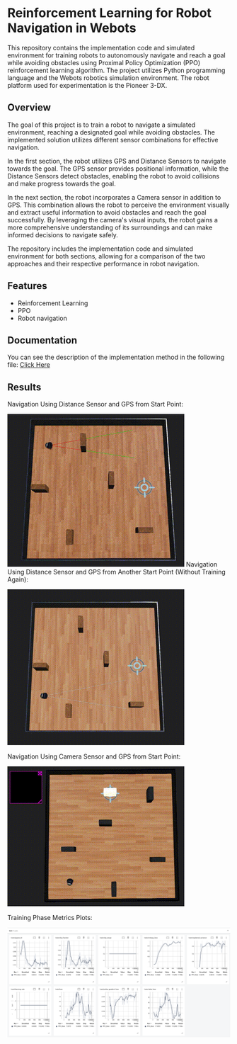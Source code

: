 # Reinforcement Learning for Robot Navigation in Webots

This repository contains the implementation code and simulated environment for training robots to autonomously navigate and reach a goal while avoiding obstacles using Proximal Policy Optimization (PPO) reinforcement learning algorithm. The project utilizes Python programming language and the Webots robotics simulation environment. The robot platform used for experimentation is the Pioneer 3-DX.

## Overview

The goal of this project is to train a robot to navigate a simulated environment, reaching a designated goal while avoiding obstacles. The implemented solution utilizes different sensor combinations for effective navigation.

In the first section, the robot utilizes GPS and Distance Sensors to navigate towards the goal. The GPS sensor provides positional information, while the Distance Sensors detect obstacles, enabling the robot to avoid collisions and make progress towards the goal.

In the next section, the robot incorporates a Camera sensor in addition to GPS. This combination allows the robot to perceive the environment visually and extract useful information to avoid obstacles and reach the goal successfully. By leveraging the camera's visual inputs, the robot gains a more comprehensive understanding of its surroundings and can make informed decisions to navigate safely.

The repository includes the implementation code and simulated environment for both sections, allowing for a comparison of the two approaches and their respective performance in robot navigation.
## Features

- Reinforcement Learning
- PPO
- Robot navigation


## Documentation

You can see the description of the implementation method in the following file:
[Click Here](https://github.com/kiananvari/Reinforcement-learning-Robot-Navigation/raw/main/Documentation.pdf)


## Results

Navigation Using Distance Sensor and GPS from Start Point:

![App Screenshot](https://github.com/kiananvari/Reinforcement-learning-Robot-Navigation/raw/main/gifs/1-ORG.gif)
Navigation Using Distance Sensor and GPS from Another Start Point (Without Training Again):

![App Screenshot](https://github.com/kiananvari/Reinforcement-learning-Robot-Navigation/raw/main/gifs/1-MOVED.gif)

Navigation Using Camera Sensor and GPS from Start Point:

![App Screenshot](https://github.com/kiananvari/Reinforcement-learning-Robot-Navigation/raw/main/gifs/2.gif)

Training Phase Metrics Plots:

![App Screenshot](https://github.com/kiananvari/Reinforcement-learning-Robot-Navigation/raw/main/plots.png)

